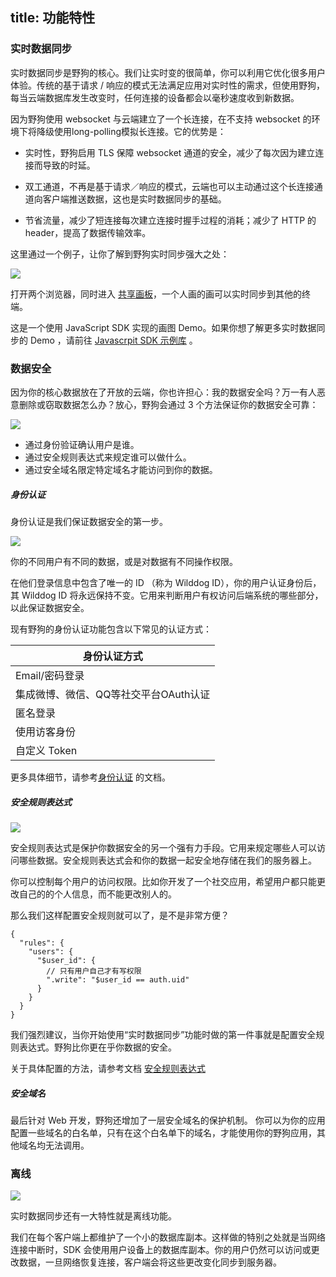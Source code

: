 title: 功能特性
---

### 实时数据同步
实时数据同步是野狗的核心。我们让实时变的很简单，你可以利用它优化很多用户体验。传统的基于请求 / 响应的模式无法满足应用对实时性的需求，但使用野狗，每当云端数据库发生改变时，任何连接的设备都会以毫秒速度收到新数据。

因为野狗使用 websocket 与云端建立了一个长连接，在不支持 websocket 的环境下将降级使用long-polling模拟长连接。它的优势是：

* 实时性，野狗启用 TLS 保障 websocket 通道的安全，减少了每次因为建立连接而导致的时延。

* 双工通道，不再是基于请求／响应的模式，云端也可以主动通过这个长连接通道向客户端推送数据，这也是实时数据同步的基础。

* 节省流量，减少了短连接每次建立连接时握手过程的消耗；减少了 HTTP 的 header，提高了数据传输效率。

这里通过一个例子，让你了解到野狗实时同步强大之处：

![](http://7u2r36.com1.z0.glb.clouddn.com/16-8-18/55607911.jpg)

打开两个浏览器，同时进入 [共享画板](http://drawing.wilddogapp.com/)，一个人画的画可以实时同步到其他的终端。

这是一个使用 JavaScript SDK 实现的画图 Demo。如果你想了解更多实时数据同步的 Demo ，请前往 [ Javascrpit SDK 示例库](https://www.wilddog.com/download/download-js-source) 。

### 数据安全

因为你的核心数据放在了开放的云端，你也许担心：我的数据安全吗？万一有人恶意删除或窃取数据怎么办？放心，野狗会通过 3 个方法保证你的数据安全可靠：

![](http://ocpo37x5v.bkt.clouddn.com/lALObLVgJs0EWc0LZA_2916_1113.png)

* 通过身份验证确认用户是谁。
* 通过安全规则表达式来规定谁可以做什么。
* 通过安全域名限定特定域名才能访问到你的数据。



##### 身份认证

身份认证是我们保证数据安全的第一步。

![](http://7xrn7f.com1.z0.glb.clouddn.com/16-8-30/45982040.jpg)

你的不同用户有不同的数据，或是对数据有不同操作权限。

在他们登录信息中包含了唯一的 ID （称为 Wilddog ID），你的用户认证身份后，其 Wilddog ID 将永远保持不变。它用来判断用户有权访问后端系统的哪些部分，以此保证数据安全。

现有野狗的身份认证功能包含以下常见的认证方式：

身份认证方式                |
-------------               |
Email/密码登录                 | 
集成微博、微信、QQ等社交平台OAuth认证  |
匿名登录 | 
使用访客身份| 
自定义 Token|  

更多具体细节，请参考[身份认证](/overview/auth/introduction.html) 的文档。

##### 安全规则表达式

![](http://7xrn7f.com1.z0.glb.clouddn.com/16-8-30/64842647.jpg)

安全规则表达式是保护你数据安全的另一个强有力手段。它用来规定哪些人可以访问哪些数据。安全规则表达式会和你的数据一起安全地存储在我们的服务器上。

你可以控制每个用户的访问权限。比如你开发了一个社交应用，希望用户都只能更改自己的的个人信息，而不能更改别人的。

那么我们这样配置安全规则就可以了，是不是非常方便？


```
{
  "rules": {
    "users": {
      "$user_id": {
        // 只有用户自己才有写权限
        ".write": "$user_id == auth.uid"
      }
    }
  }
}
```


我们强烈建议，当你开始使用“实时数据同步”功能时做的第一件事就是配置安全规则表达式。野狗比你更在乎你数据的安全。

关于具体配置的方法，请参考文档 [安全规则表达式](/sync/rules/introduce-rule.html)


##### 安全域名

最后针对 Web 开发，野狗还增加了一层安全域名的保护机制。
你可以为你的应用配置一些域名的白名单，只有在这个白名单下的域名，才能使用你的野狗应用，其他域名均无法调用。


### 离线

![](http://7xrn7f.com1.z0.glb.clouddn.com/16-8-30/87985781.jpg)

实时数据同步还有一大特性就是离线功能。

我们在每个客户端上都维护了一个小的数据库副本。这样做的特别之处就是当网络连接中断时，SDK 会使用用户设备上的数据库副本。你的用户仍然可以访问或更改数据，一旦网络恢复连接，客户端会将这些更改变化同步到服务器。

